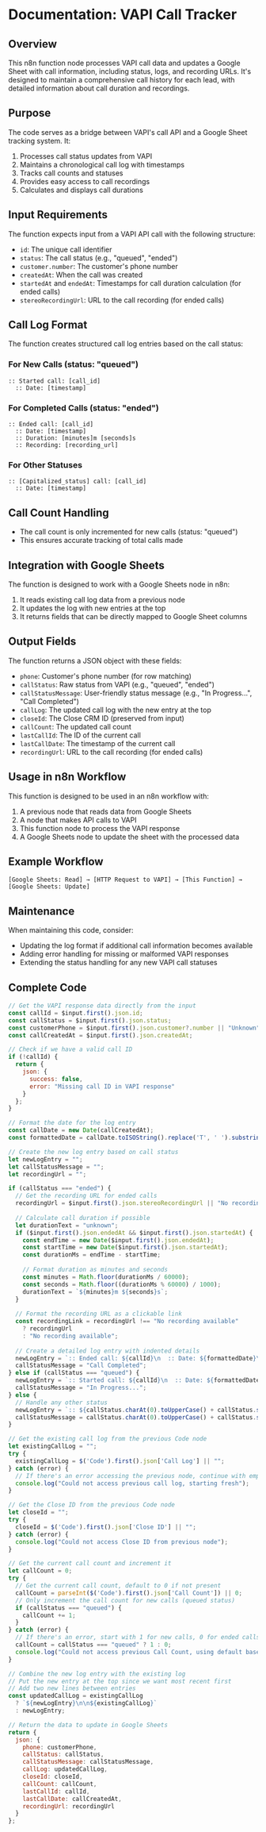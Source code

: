 # Documentation: VAPI Call Tracker

## Overview
This n8n function node processes VAPI call data and updates a Google Sheet with call information, including status, logs, and recording URLs. It's designed to maintain a comprehensive call history for each lead, with detailed information about call duration and recordings.

## Purpose
The code serves as a bridge between VAPI's call API and a Google Sheet tracking system. It:
1. Processes call status updates from VAPI
2. Maintains a chronological call log with timestamps
3. Tracks call counts and statuses
4. Provides easy access to call recordings
5. Calculates and displays call durations

## Input Requirements
The function expects input from a VAPI API call with the following structure:
- `id`: The unique call identifier
- `status`: The call status (e.g., "queued", "ended")
- `customer.number`: The customer's phone number
- `createdAt`: When the call was created
- `startedAt` and `endedAt`: Timestamps for call duration calculation (for ended calls)
- `stereoRecordingUrl`: URL to the call recording (for ended calls)

## Call Log Format
The function creates structured call log entries based on the call status:

### For New Calls (status: "queued")
```
:: Started call: [call_id]
  :: Date: [timestamp]
```

### For Completed Calls (status: "ended")
```
:: Ended call: [call_id]
  :: Date: [timestamp]
  :: Duration: [minutes]m [seconds]s
  :: Recording: [recording_url]
```

### For Other Statuses
```
:: [Capitalized_status] call: [call_id]
  :: Date: [timestamp]
```

## Call Count Handling
- The call count is only incremented for new calls (status: "queued")
- This ensures accurate tracking of total calls made

## Integration with Google Sheets
The function is designed to work with a Google Sheets node in n8n:
1. It reads existing call log data from a previous node
2. It updates the log with new entries at the top
3. It returns fields that can be directly mapped to Google Sheet columns

## Output Fields
The function returns a JSON object with these fields:
- `phone`: Customer's phone number (for row matching)
- `callStatus`: Raw status from VAPI (e.g., "queued", "ended")
- `callStatusMessage`: User-friendly status message (e.g., "In Progress...", "Call Completed")
- `callLog`: The updated call log with the new entry at the top
- `closeId`: The Close CRM ID (preserved from input)
- `callCount`: The updated call count
- `lastCallId`: The ID of the current call
- `lastCallDate`: The timestamp of the current call
- `recordingUrl`: URL to the call recording (for ended calls)

## Usage in n8n Workflow
This function is designed to be used in an n8n workflow with:
1. A previous node that reads data from Google Sheets
2. A node that makes API calls to VAPI
3. This function node to process the VAPI response
4. A Google Sheets node to update the sheet with the processed data

## Example Workflow
```
[Google Sheets: Read] → [HTTP Request to VAPI] → [This Function] → [Google Sheets: Update]
```

## Maintenance
When maintaining this code, consider:
- Updating the log format if additional call information becomes available
- Adding error handling for missing or malformed VAPI responses
- Extending the status handling for any new VAPI call statuses

## Complete Code
```javascript
// Get the VAPI response data directly from the input
const callId = $input.first().json.id;
const callStatus = $input.first().json.status;
const customerPhone = $input.first().json.customer?.number || "Unknown";
const callCreatedAt = $input.first().json.createdAt;

// Check if we have a valid call ID
if (!callId) {
  return {
    json: {
      success: false,
      error: "Missing call ID in VAPI response"
    }
  };
}

// Format the date for the log entry
const callDate = new Date(callCreatedAt);
const formattedDate = callDate.toISOString().replace('T', ' ').substring(0, 19);

// Create the new log entry based on call status
let newLogEntry = "";
let callStatusMessage = "";
let recordingUrl = "";

if (callStatus === "ended") {
  // Get the recording URL for ended calls
  recordingUrl = $input.first().json.stereoRecordingUrl || "No recording available";
  
  // Calculate call duration if possible
  let durationText = "unknown";
  if ($input.first().json.endedAt && $input.first().json.startedAt) {
    const endTime = new Date($input.first().json.endedAt);
    const startTime = new Date($input.first().json.startedAt);
    const durationMs = endTime - startTime;
    
    // Format duration as minutes and seconds
    const minutes = Math.floor(durationMs / 60000);
    const seconds = Math.floor((durationMs % 60000) / 1000);
    durationText = `${minutes}m ${seconds}s`;
  }
  
  // Format the recording URL as a clickable link
  const recordingLink = recordingUrl !== "No recording available" 
    ? recordingUrl 
    : "No recording available";
  
  // Create a detailed log entry with indented details
  newLogEntry = `:: Ended call: ${callId}\n  :: Date: ${formattedDate}\n  :: Duration: ${durationText}\n  :: Recording: ${recordingLink}`;
  callStatusMessage = "Call Completed";
} else if (callStatus === "queued") {
  newLogEntry = `:: Started call: ${callId}\n  :: Date: ${formattedDate}`;
  callStatusMessage = "In Progress...";
} else {
  // Handle any other status
  newLogEntry = `:: ${callStatus.charAt(0).toUpperCase() + callStatus.slice(1)} call: ${callId}\n  :: Date: ${formattedDate}`;
  callStatusMessage = callStatus.charAt(0).toUpperCase() + callStatus.slice(1);
}

// Get the existing call log from the previous Code node
let existingCallLog = "";
try {
  existingCallLog = $('Code').first().json['Call Log'] || "";
} catch (error) {
  // If there's an error accessing the previous node, continue with empty call log
  console.log("Could not access previous call log, starting fresh");
}

// Get the Close ID from the previous Code node
let closeId = "";
try {
  closeId = $('Code').first().json['Close ID'] || "";
} catch (error) {
  console.log("Could not access Close ID from previous node");
}

// Get the current call count and increment it
let callCount = 0;
try {
  // Get the current call count, default to 0 if not present
  callCount = parseInt($('Code').first().json['Call Count']) || 0;
  // Only increment the call count for new calls (queued status)
  if (callStatus === "queued") {
    callCount += 1;
  }
} catch (error) {
  // If there's an error, start with 1 for new calls, 0 for ended calls
  callCount = callStatus === "queued" ? 1 : 0;
  console.log("Could not access previous Call Count, using default based on call status");
}

// Combine the new log entry with the existing log
// Put the new entry at the top since we want most recent first
// Add two new lines between entries
const updatedCallLog = existingCallLog 
  ? `${newLogEntry}\n\n${existingCallLog}`
  : newLogEntry;

// Return the data to update in Google Sheets
return {
  json: {
    phone: customerPhone,
    callStatus: callStatus,
    callStatusMessage: callStatusMessage,
    callLog: updatedCallLog,
    closeId: closeId,
    callCount: callCount,
    lastCallId: callId,
    lastCallDate: callCreatedAt,
    recordingUrl: recordingUrl
  }
};
``` 
